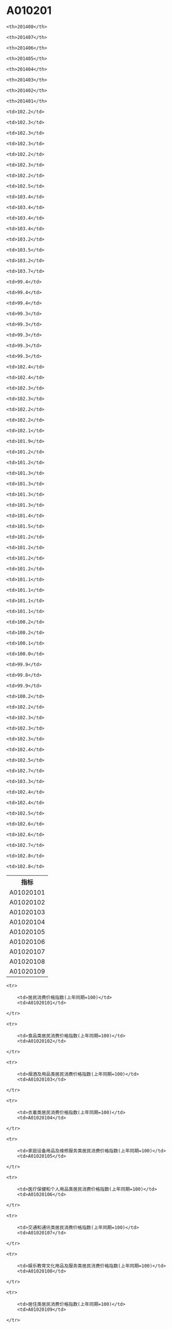 A010201
======


<table>

<tr>
    <th>指标</th>
    
    <th>201408</th>
    
    <th>201407</th>
    
    <th>201406</th>
    
    <th>201405</th>
    
    <th>201404</th>
    
    <th>201403</th>
    
    <th>201402</th>
    
    <th>201401</th>
    
</tr>


<tr>
    <td>A01020101</td>
    
    <td>102.2</td>
    
    <td>102.3</td>
    
    <td>102.3</td>
    
    <td>102.3</td>
    
    <td>102.2</td>
    
    <td>102.3</td>
    
    <td>102.2</td>
    
    <td>102.5</td>
    

</tr>

<tr>
    <td>A01020102</td>
    
    <td>103.4</td>
    
    <td>103.4</td>
    
    <td>103.4</td>
    
    <td>103.4</td>
    
    <td>103.2</td>
    
    <td>103.5</td>
    
    <td>103.2</td>
    
    <td>103.7</td>
    

</tr>

<tr>
    <td>A01020103</td>
    
    <td>99.4</td>
    
    <td>99.4</td>
    
    <td>99.4</td>
    
    <td>99.3</td>
    
    <td>99.3</td>
    
    <td>99.3</td>
    
    <td>99.3</td>
    
    <td>99.3</td>
    

</tr>

<tr>
    <td>A01020104</td>
    
    <td>102.4</td>
    
    <td>102.4</td>
    
    <td>102.3</td>
    
    <td>102.3</td>
    
    <td>102.2</td>
    
    <td>102.2</td>
    
    <td>102.1</td>
    
    <td>101.9</td>
    

</tr>

<tr>
    <td>A01020105</td>
    
    <td>101.2</td>
    
    <td>101.2</td>
    
    <td>101.3</td>
    
    <td>101.3</td>
    
    <td>101.3</td>
    
    <td>101.3</td>
    
    <td>101.4</td>
    
    <td>101.5</td>
    

</tr>

<tr>
    <td>A01020106</td>
    
    <td>101.2</td>
    
    <td>101.2</td>
    
    <td>101.2</td>
    
    <td>101.2</td>
    
    <td>101.1</td>
    
    <td>101.1</td>
    
    <td>101.1</td>
    
    <td>101.1</td>
    

</tr>

<tr>
    <td>A01020107</td>
    
    <td>100.2</td>
    
    <td>100.2</td>
    
    <td>100.1</td>
    
    <td>100.0</td>
    
    <td>99.9</td>
    
    <td>99.8</td>
    
    <td>99.9</td>
    
    <td>100.2</td>
    

</tr>

<tr>
    <td>A01020108</td>
    
    <td>102.2</td>
    
    <td>102.3</td>
    
    <td>102.3</td>
    
    <td>102.3</td>
    
    <td>102.4</td>
    
    <td>102.5</td>
    
    <td>102.7</td>
    
    <td>103.3</td>
    

</tr>

<tr>
    <td>A01020109</td>
    
    <td>102.4</td>
    
    <td>102.4</td>
    
    <td>102.5</td>
    
    <td>102.6</td>
    
    <td>102.6</td>
    
    <td>102.7</td>
    
    <td>102.8</td>
    
    <td>102.8</td>
    

</tr>


</table>

<table>
    
    <tr>

        <td>居民消费价格指数(上年同期=100)</td>
        <td>A01020101</td>

    </tr>
    
    <tr>

        <td>食品类居民消费价格指数(上年同期=100)</td>
        <td>A01020102</td>

    </tr>
    
    <tr>

        <td>烟酒及用品类居民消费价格指数(上年同期=100)</td>
        <td>A01020103</td>

    </tr>
    
    <tr>

        <td>衣着类居民消费价格指数(上年同期=100)</td>
        <td>A01020104</td>

    </tr>
    
    <tr>

        <td>家庭设备用品及维修服务类居民消费价格指数(上年同期=100)</td>
        <td>A01020105</td>

    </tr>
    
    <tr>

        <td>医疗保健和个人用品类居民消费价格指数(上年同期=100)</td>
        <td>A01020106</td>

    </tr>
    
    <tr>

        <td>交通和通讯类居民消费价格指数(上年同期=100)</td>
        <td>A01020107</td>

    </tr>
    
    <tr>

        <td>娱乐教育文化用品及服务类居民消费价格指数(上年同期=100)</td>
        <td>A01020108</td>

    </tr>
    
    <tr>

        <td>居住类居民消费价格指数(上年同期=100)</td>
        <td>A01020109</td>

    </tr>
    
</table>